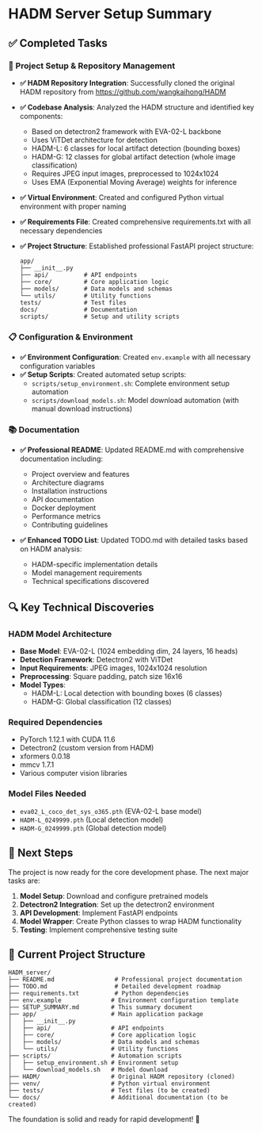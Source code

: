 # HADM Server Setup Summary

## ✅ Completed Tasks

### 🚀 Project Setup & Repository Management
- **✅ HADM Repository Integration**: Successfully cloned the original HADM repository from https://github.com/wangkaihong/HADM
- **✅ Codebase Analysis**: Analyzed the HADM structure and identified key components:
  - Based on detectron2 framework with EVA-02-L backbone
  - Uses ViTDet architecture for detection
  - HADM-L: 6 classes for local artifact detection (bounding boxes)
  - HADM-G: 12 classes for global artifact detection (whole image classification)
  - Requires JPEG input images, preprocessed to 1024x1024
  - Uses EMA (Exponential Moving Average) weights for inference

- **✅ Virtual Environment**: Created and configured Python virtual environment with proper naming
- **✅ Requirements File**: Created comprehensive requirements.txt with all necessary dependencies
- **✅ Project Structure**: Established professional FastAPI project structure:
  ```
  app/
  ├── __init__.py
  ├── api/          # API endpoints
  ├── core/         # Core application logic
  ├── models/       # Data models and schemas
  └── utils/        # Utility functions
  tests/            # Test files
  docs/             # Documentation
  scripts/          # Setup and utility scripts
  ```

### 📋 Configuration & Environment
- **✅ Environment Configuration**: Created `env.example` with all necessary configuration variables
- **✅ Setup Scripts**: Created automated setup scripts:
  - `scripts/setup_environment.sh`: Complete environment setup automation
  - `scripts/download_models.sh`: Model download automation (with manual download instructions)

### 📚 Documentation
- **✅ Professional README**: Updated README.md with comprehensive documentation including:
  - Project overview and features
  - Architecture diagrams
  - Installation instructions
  - API documentation
  - Docker deployment
  - Performance metrics
  - Contributing guidelines

- **✅ Enhanced TODO List**: Updated TODO.md with detailed tasks based on HADM analysis:
  - HADM-specific implementation details
  - Model management requirements
  - Technical specifications discovered

## 🔍 Key Technical Discoveries

### HADM Model Architecture
- **Base Model**: EVA-02-L (1024 embedding dim, 24 layers, 16 heads)
- **Detection Framework**: Detectron2 with ViTDet
- **Input Requirements**: JPEG images, 1024x1024 resolution
- **Preprocessing**: Square padding, patch size 16x16
- **Model Types**:
  - HADM-L: Local detection with bounding boxes (6 classes)
  - HADM-G: Global classification (12 classes)

### Required Dependencies
- PyTorch 1.12.1 with CUDA 11.6
- Detectron2 (custom version from HADM)
- xformers 0.0.18
- mmcv 1.7.1
- Various computer vision libraries

### Model Files Needed
- `eva02_L_coco_det_sys_o365.pth` (EVA-02-L base model)
- `HADM-L_0249999.pth` (Local detection model)
- `HADM-G_0249999.pth` (Global detection model)

## 🎯 Next Steps

The project is now ready for the core development phase. The next major tasks are:

1. **Model Setup**: Download and configure pretrained models
2. **Detectron2 Integration**: Set up the detectron2 environment
3. **API Development**: Implement FastAPI endpoints
4. **Model Wrapper**: Create Python classes to wrap HADM functionality
5. **Testing**: Implement comprehensive testing suite

## 📁 Current Project Structure

```
HADM_server/
├── README.md                 # Professional project documentation
├── TODO.md                   # Detailed development roadmap
├── requirements.txt          # Python dependencies
├── env.example              # Environment configuration template
├── SETUP_SUMMARY.md         # This summary document
├── app/                     # Main application package
│   ├── __init__.py
│   ├── api/                 # API endpoints
│   ├── core/                # Core application logic
│   ├── models/              # Data models and schemas
│   └── utils/               # Utility functions
├── scripts/                 # Automation scripts
│   ├── setup_environment.sh # Environment setup
│   └── download_models.sh   # Model download
├── HADM/                    # Original HADM repository (cloned)
├── venv/                    # Python virtual environment
├── tests/                   # Test files (to be created)
└── docs/                    # Additional documentation (to be created)
```

The foundation is solid and ready for rapid development! 🚀 
